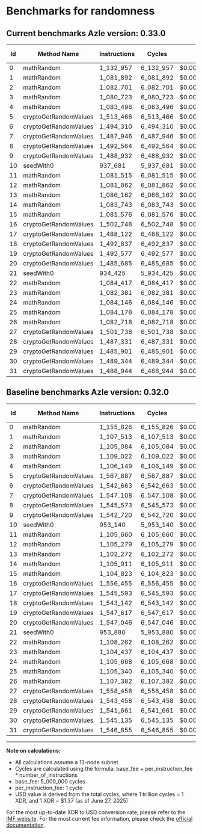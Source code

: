 # Benchmarks for randomness

## Current benchmarks Azle version: 0.33.0
| Id | Method Name | Instructions | Cycles | USD | USD/Million Calls | Change |
|-----------|-------------|------------|--------|-----|--------------|-------|
| 0 | mathRandom | 1_132_957 | 6_132_957 | $0.0000084022 | $8.40 | <font color="green">-22_869</font> |
| 1 | mathRandom | 1_081_892 | 6_081_892 | $0.0000083322 | $8.33 | <font color="green">-25_621</font> |
| 2 | mathRandom | 1_082_701 | 6_082_701 | $0.0000083333 | $8.33 | <font color="green">-22_383</font> |
| 3 | mathRandom | 1_080_723 | 6_080_723 | $0.0000083306 | $8.33 | <font color="green">-28_299</font> |
| 4 | mathRandom | 1_083_496 | 6_083_496 | $0.0000083344 | $8.33 | <font color="green">-22_653</font> |
| 5 | cryptoGetRandomValues | 1_513_466 | 6_513_466 | $0.0000089234 | $8.92 | <font color="green">-54_421</font> |
| 6 | cryptoGetRandomValues | 1_494_310 | 6_494_310 | $0.0000088972 | $8.89 | <font color="green">-48_353</font> |
| 7 | cryptoGetRandomValues | 1_487_946 | 6_487_946 | $0.0000088885 | $8.88 | <font color="green">-59_162</font> |
| 8 | cryptoGetRandomValues | 1_492_564 | 6_492_564 | $0.0000088948 | $8.89 | <font color="green">-53_009</font> |
| 9 | cryptoGetRandomValues | 1_488_932 | 6_488_932 | $0.0000088898 | $8.88 | <font color="green">-53_788</font> |
| 10 | seedWith0 | 937_681 | 5_937_681 | $0.0000081346 | $8.13 | <font color="green">-15_459</font> |
| 11 | mathRandom | 1_081_515 | 6_081_515 | $0.0000083317 | $8.33 | <font color="green">-24_145</font> |
| 12 | mathRandom | 1_081_862 | 6_081_862 | $0.0000083322 | $8.33 | <font color="green">-23_417</font> |
| 13 | mathRandom | 1_086_162 | 6_086_162 | $0.0000083380 | $8.33 | <font color="green">-16_110</font> |
| 14 | mathRandom | 1_083_743 | 6_083_743 | $0.0000083347 | $8.33 | <font color="green">-22_168</font> |
| 15 | mathRandom | 1_081_576 | 6_081_576 | $0.0000083318 | $8.33 | <font color="green">-23_247</font> |
| 16 | cryptoGetRandomValues | 1_502_748 | 6_502_748 | $0.0000089088 | $8.90 | <font color="green">-53_707</font> |
| 17 | cryptoGetRandomValues | 1_488_122 | 6_488_122 | $0.0000088887 | $8.88 | <font color="green">-57_471</font> |
| 18 | cryptoGetRandomValues | 1_492_837 | 6_492_837 | $0.0000088952 | $8.89 | <font color="green">-50_305</font> |
| 19 | cryptoGetRandomValues | 1_492_577 | 6_492_577 | $0.0000088948 | $8.89 | <font color="green">-55_040</font> |
| 20 | cryptoGetRandomValues | 1_485_685 | 6_485_685 | $0.0000088854 | $8.88 | <font color="green">-61_361</font> |
| 21 | seedWith0 | 934_425 | 5_934_425 | $0.0000081302 | $8.13 | <font color="green">-19_455</font> |
| 22 | mathRandom | 1_084_417 | 6_084_417 | $0.0000083357 | $8.33 | <font color="green">-23_845</font> |
| 23 | mathRandom | 1_082_381 | 6_082_381 | $0.0000083329 | $8.33 | <font color="green">-22_056</font> |
| 24 | mathRandom | 1_084_146 | 6_084_146 | $0.0000083353 | $8.33 | <font color="green">-21_522</font> |
| 25 | mathRandom | 1_084_178 | 6_084_178 | $0.0000083353 | $8.33 | <font color="green">-21_162</font> |
| 26 | mathRandom | 1_082_718 | 6_082_718 | $0.0000083333 | $8.33 | <font color="green">-24_664</font> |
| 27 | cryptoGetRandomValues | 1_501_738 | 6_501_738 | $0.0000089074 | $8.90 | <font color="green">-56_720</font> |
| 28 | cryptoGetRandomValues | 1_487_331 | 6_487_331 | $0.0000088876 | $8.88 | <font color="green">-56_127</font> |
| 29 | cryptoGetRandomValues | 1_485_901 | 6_485_901 | $0.0000088857 | $8.88 | <font color="green">-55_760</font> |
| 30 | cryptoGetRandomValues | 1_489_344 | 6_489_344 | $0.0000088904 | $8.89 | <font color="green">-55_791</font> |
| 31 | cryptoGetRandomValues | 1_488_944 | 6_488_944 | $0.0000088899 | $8.88 | <font color="green">-57_911</font> |

## Baseline benchmarks Azle version: 0.32.0
| Id | Method Name | Instructions | Cycles | USD | USD/Million Calls |
|-----------|-------------|------------|--------|-----|--------------|
| 0 | mathRandom | 1_155_826 | 6_155_826 | $0.0000084335 | $8.43 |
| 1 | mathRandom | 1_107_513 | 6_107_513 | $0.0000083673 | $8.36 |
| 2 | mathRandom | 1_105_084 | 6_105_084 | $0.0000083640 | $8.36 |
| 3 | mathRandom | 1_109_022 | 6_109_022 | $0.0000083694 | $8.36 |
| 4 | mathRandom | 1_106_149 | 6_106_149 | $0.0000083654 | $8.36 |
| 5 | cryptoGetRandomValues | 1_567_887 | 6_567_887 | $0.0000089980 | $8.99 |
| 6 | cryptoGetRandomValues | 1_542_663 | 6_542_663 | $0.0000089634 | $8.96 |
| 7 | cryptoGetRandomValues | 1_547_108 | 6_547_108 | $0.0000089695 | $8.96 |
| 8 | cryptoGetRandomValues | 1_545_573 | 6_545_573 | $0.0000089674 | $8.96 |
| 9 | cryptoGetRandomValues | 1_542_720 | 6_542_720 | $0.0000089635 | $8.96 |
| 10 | seedWith0 | 953_140 | 5_953_140 | $0.0000081558 | $8.15 |
| 11 | mathRandom | 1_105_660 | 6_105_660 | $0.0000083648 | $8.36 |
| 12 | mathRandom | 1_105_279 | 6_105_279 | $0.0000083642 | $8.36 |
| 13 | mathRandom | 1_102_272 | 6_102_272 | $0.0000083601 | $8.36 |
| 14 | mathRandom | 1_105_911 | 6_105_911 | $0.0000083651 | $8.36 |
| 15 | mathRandom | 1_104_823 | 6_104_823 | $0.0000083636 | $8.36 |
| 16 | cryptoGetRandomValues | 1_556_455 | 6_556_455 | $0.0000089823 | $8.98 |
| 17 | cryptoGetRandomValues | 1_545_593 | 6_545_593 | $0.0000089675 | $8.96 |
| 18 | cryptoGetRandomValues | 1_543_142 | 6_543_142 | $0.0000089641 | $8.96 |
| 19 | cryptoGetRandomValues | 1_547_617 | 6_547_617 | $0.0000089702 | $8.97 |
| 20 | cryptoGetRandomValues | 1_547_046 | 6_547_046 | $0.0000089695 | $8.96 |
| 21 | seedWith0 | 953_880 | 5_953_880 | $0.0000081568 | $8.15 |
| 22 | mathRandom | 1_108_262 | 6_108_262 | $0.0000083683 | $8.36 |
| 23 | mathRandom | 1_104_437 | 6_104_437 | $0.0000083631 | $8.36 |
| 24 | mathRandom | 1_105_668 | 6_105_668 | $0.0000083648 | $8.36 |
| 25 | mathRandom | 1_105_340 | 6_105_340 | $0.0000083643 | $8.36 |
| 26 | mathRandom | 1_107_382 | 6_107_382 | $0.0000083671 | $8.36 |
| 27 | cryptoGetRandomValues | 1_558_458 | 6_558_458 | $0.0000089851 | $8.98 |
| 28 | cryptoGetRandomValues | 1_543_458 | 6_543_458 | $0.0000089645 | $8.96 |
| 29 | cryptoGetRandomValues | 1_541_661 | 6_541_661 | $0.0000089621 | $8.96 |
| 30 | cryptoGetRandomValues | 1_545_135 | 6_545_135 | $0.0000089668 | $8.96 |
| 31 | cryptoGetRandomValues | 1_546_855 | 6_546_855 | $0.0000089692 | $8.96 |



---

**Note on calculations:**
- All calculations assume a 13-node subnet
- Cycles are calculated using the formula: base_fee + per_instruction_fee \* number_of_instructions
- base_fee: 5_000_000 cycles
- per_instruction_fee: 1 cycle
- USD value is derived from the total cycles, where 1 trillion cycles = 1 XDR, and 1 XDR = $1.37 (as of June 27, 2025)

For the most up-to-date XDR to USD conversion rate, please refer to the [IMF website](https://www.imf.org/external/np/fin/data/rms_sdrv.aspx).
For the most current fee information, please check the [official documentation](https://internetcomputer.org/docs/references/cycles-cost-formulas).